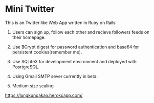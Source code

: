# Mini Twitter

This is an Twitter like Web App written in Ruby on Rails

1. Users can sign up, follow each other and recieve followers feeds on their homepage.

2. Use BCrypt digest for password authentication and base64 for persistent cookies(remember me).

3. Use SQLite3 for development environment and deployed with PosrtgreSQL.

4. Using Gmail SMTP sever currently in beta.

5. Medium size scaling

https://lungkungakao.herokuapp.com/
